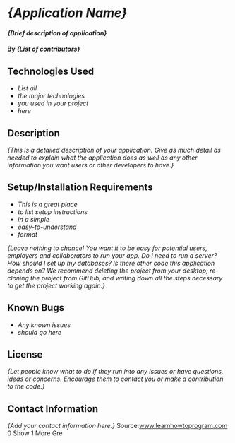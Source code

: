 # _{Application Name}_

#### _{Brief description of application}_

#### By _**{List of contributors}**_

## Technologies Used

- _List all_
- _the major technologies_
- _you used in your project_
- _here_

## Description

_{This is a detailed description of your application. Give as much detail as needed to explain what the application does as well as any other information you want users or other developers to have.}_

## Setup/Installation Requirements

- _This is a great place_
- _to list setup instructions_
- _in a simple_
- _easy-to-understand_
- _format_

_{Leave nothing to chance! You want it to be easy for potential users, employers and collaborators to run your app. Do I need to run a server? How should I set up my databases? Is there other code this application depends on? We recommend deleting the project from your desktop, re-cloning the project from GitHub, and writing down all the steps necessary to get the project working again.}_

## Known Bugs

- _Any known issues_
- _should go here_

## License

_{Let people know what to do if they run into any issues or have questions, ideas or concerns. Encourage them to contact you or make a contribution to the code.}_

## Contact Information

_{Add your contact information here.}_
Source:www.learnhowtoprogram.com
0
Show 1 More Gre

